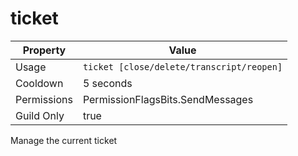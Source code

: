 # ticket

| Property | Value |
|----------|-------|
| Usage | `ticket [close/delete/transcript/reopen]` |
| Cooldown | 5 seconds |
| Permissions | PermissionFlagsBits.SendMessages |
| Guild Only | true |

Manage the current ticket